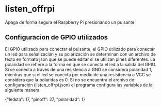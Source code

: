 # listen_offrpi
Apaga de forma segura el Raspberry Pi presionando un pulsante

## Configuracion de GPIO utilizados
El GPIO utilizado para conectar el pulsante, el GPIO utilizado para conectar un led para señalización y su polarización se determinan con un archivo de texto en formato json que se puede editar si se utilizan pines diferentes.
La polaridad se refiere a la forma en que se conecta el led a la salida del GPIO. Si se conecta a través de una resistencia a GND se considera polaridad 1, mientras que si el led se conecta por medio de una resisitencia a VCC se considera que la polaridas es 0.
Si no se encuentra el archivo de configuración (listen_offrpi.json) el programa configura las variables de la siguiente manera<br>

{"ledsta": 17, "pinoff": 27, "polaridad": 1}


